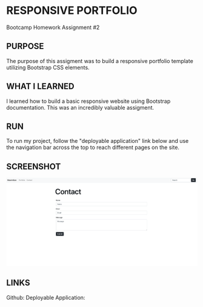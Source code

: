 # RESPONSIVE PORTFOLIO
Bootcamp Homework Assignment #2

## PURPOSE
The purpose of this assigment was to build a responsive portfolio template utilizing Bootstrap CSS elements.

## WHAT I LEARNED
I learned how to build a basic responsive website using Bootstrap documentation. This was an incredibly valuable assigment.

## RUN
To run my project, follow the "deployable application" link below and use the navigation bar across the top to reach different pages on the site.

## SCREENSHOT 
![project screeshot](images/screenshot.png)

## LINKS
Github:
Deployable Application: